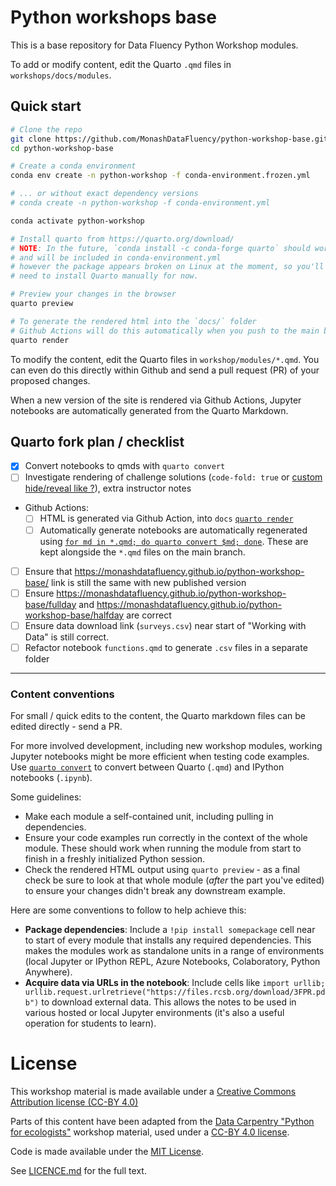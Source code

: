# Python workshops base

This is a base repository for Data Fluency Python Workshop modules.

To add or modify content, edit the Quarto `.qmd` files in 
`workshops/docs/modules`.

## Quick start
```bash
# Clone the repo
git clone https://github.com/MonashDataFluency/python-workshop-base.git
cd python-workshop-base

# Create a conda environment
conda env create -n python-workshop -f conda-environment.frozen.yml

# ... or without exact dependency versions
# conda create -n python-workshop -f conda-environment.yml

conda activate python-workshop

# Install quarto from https://quarto.org/download/
# NOTE: In the future, `conda install -c conda-forge quarto` should work, 
# and will be included in conda-environment.yml 
# however the package appears broken on Linux at the moment, so you'll
# need to install Quarto manually for now.

# Preview your changes in the browser
quarto preview

# To generate the rendered html into the `docs/` folder
# Github Actions will do this automatically when you push to the main branch
quarto render
```

To modify the content, edit the Quarto files in `workshop/modules/*.qmd`. You can even do this directly within Github and send a pull request (PR) of your proposed changes.

When a new version of the site is rendered via Github Actions, Jupyter notebooks are automatically generated from the Quarto Markdown.

## Quarto fork plan / checklist
- [x] Convert notebooks to qmds with `quarto convert`
- [ ] Investigate rendering of challenge solutions (`code-fold: true` or [custom hide/reveal like ?](http://melbournebioinformatics.github.io/MelBioInf_docs/tutorials/qiime2/qiime2/#tutorial-layout)), extra instructor notes
- Github Actions:
  - [ ] HTML is generated via Github Action, into `docs` [`quarto render`](https://quarto.org/docs/websites/#website-render)
  - [ ] Automatically generate notebooks are automatically regenerated using [`for md in *.qmd; do quarto convert $md; done`](https://quarto.org/docs/tools/jupyter-lab.html#converting-notebooks). These are kept alongside the `*.qmd` files on the main branch.

- [ ] Ensure that https://monashdatafluency.github.io/python-workshop-base/ link is still the same with new published version
- [ ] Ensure https://monashdatafluency.github.io/python-workshop-base/fullday and https://monashdatafluency.github.io/python-workshop-base/halfday are correct
- [ ] Ensure data download link (`surveys.csv`) near start of "Working with Data" is still correct.
- [ ] Refactor notebook `functions.qmd` to generate `.csv` files in a separate folder
----------------

### Content conventions

For small / quick edits to the content, the Quarto markdown files can be edited directly - send a PR.

For more involved development, including new workshop modules, working Jupyter notebooks might be more efficient when testing code examples. Use [`quarto convert`](https://quarto.org/docs/computations/python.html#jupyter-lab) to convert between Quarto (`.qmd`) and IPython notebooks (`.ipynb`).

Some guidelines:

- Make each module a self-contained unit, including pulling in dependencies.
- Ensure your code examples run correctly in the context of the whole module. These should work when running the module from start to finish in a freshly initialized Python session.
- Check the rendered HTML output using `quarto preview` - as a final check be sure to look at that whole module (_after_ the part you've edited) to ensure your changes didn't break any downstream example.

Here are some conventions to follow to help achieve this:

* **Package dependencies**: Include a `!pip install somepackage` cell near to start of every module
  that installs any required dependencies. This makes the modules work as standalone units in a range 
  of environments (local Jupyter or IPython REPL, Azure Notebooks, Colaboratory, Python Anywhere).
* **Acquire data via URLs in the notebook**: Include cells like `import urllib; urllib.request.urlretrieve("https://files.rcsb.org/download/3FPR.pdb")` to download external data.
  This allows the notes to be used in various hosted or local Jupyter environments 
  (it's also a useful operation for students to learn).

# License

This workshop material is made available under a 
[Creative Commons Attribution license (CC-BY 4.0)](https://creativecommons.org/licenses/by/4.0/legalcode)

Parts of this content have been adapted from the 
[Data Carpentry "Python for ecologists"](http://www.datacarpentry.org/python-ecology-lesson/) 
workshop material, used under a [CC-BY 4.0 license](https://creativecommons.org/licenses/by/4.0/legalcode).

Code is made available under the 
[MIT License](http://opensource.org/licenses/mit-license.html).

See [LICENCE.md](LICENSE.md) for the full text.
